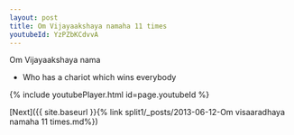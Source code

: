```yaml
---
layout: post
title: Om Vijayaakshaya namaha 11 times
youtubeId: YzPZbKCdvvA
---
```

 
 
Om Vijayaakshaya nama 
 
 -  Who has a chariot which wins everybody 
 
  
 
  
 
 
 
 
 
 


{% include youtubePlayer.html id=page.youtubeId %}
 
[Next]({{ site.baseurl }}{% link  split1/_posts/2013-06-12-Om visaaradhaya namaha 11 times.md%})
 
